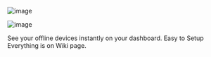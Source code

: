 ![image](https://github.com/berkansezer77/home-assistant/assets/84282504/1b7a01aa-eed3-4d45-a54c-e044ca5cf5d2)

![image](https://github.com/berkansezer77/home-assistant/assets/84282504/9a5bab5e-2ad9-4470-959e-5613c586fdeb)

See your offline devices instantly on your dashboard. Easy to Setup Everything is on Wiki page. 




